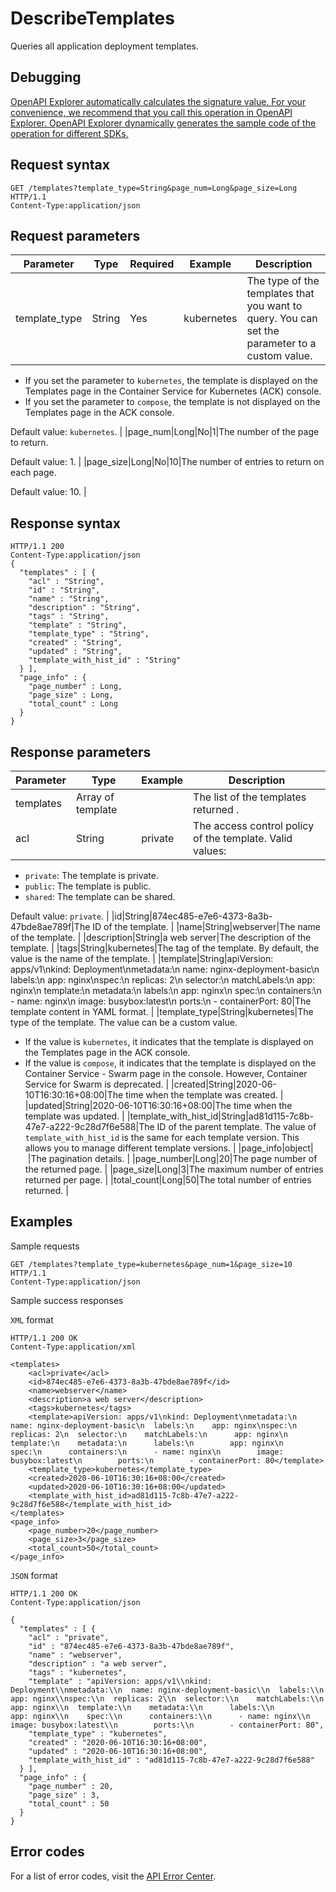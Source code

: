 # DescribeTemplates

Queries all application deployment templates.

## Debugging

[OpenAPI Explorer automatically calculates the signature value. For your convenience, we recommend that you call this operation in OpenAPI Explorer. OpenAPI Explorer dynamically generates the sample code of the operation for different SDKs.](https://api.aliyun.com/#product=CS&api=DescribeTemplates&type=ROA&version=2015-12-15)

## Request syntax

```
GET /templates?template_type=String&page_num=Long&page_size=Long HTTP/1.1 
Content-Type:application/json
```

## Request parameters

|Parameter|Type|Required|Example|Description|
|---------|----|--------|-------|-----------|
|template\_type|String|Yes|kubernetes|The type of the templates that you want to query. You can set the parameter to a custom value.

 -   If you set the parameter to `kubernetes`, the template is displayed on the Templates page in the Container Service for Kubernetes \(ACK\) console.
-   If you set the parameter to `compose`, the template is not displayed on the Templates page in the ACK console.

 Default value: `kubernetes`. |
|page\_num|Long|No|1|The number of the page to return.

 Default value: 1. |
|page\_size|Long|No|10|The number of entries to return on each page.

 Default value: 10. |

## Response syntax

```
HTTP/1.1 200
Content-Type:application/json
{
  "templates" : [ {
    "acl" : "String",
    "id" : "String",
    "name" : "String",
    "description" : "String",
    "tags" : "String",
    "template" : "String",
    "template_type" : "String",
    "created" : "String",
    "updated" : "String",
    "template_with_hist_id" : "String"
  } ],
  "page_info" : {
    "page_number" : Long,
    "page_size" : Long,
    "total_count" : Long
  }
}
```

## Response parameters

|Parameter|Type|Example|Description|
|---------|----|-------|-----------|
|templates|Array of template| |The list of the templates returned . |
|acl|String|private|The access control policy of the template. Valid values:

 -   `private`: The template is private.
-   `public`: The template is public.
-   `shared`: The template can be shared.

 Default value: `private`. |
|id|String|874ec485-e7e6-4373-8a3b-47bde8ae789f|The ID of the template. |
|name|String|webserver|The name of the template. |
|description|String|a web server|The description of the template. |
|tags|String|kubernetes|The tag of the template. By default, the value is the name of the template. |
|template|String|apiVersion: apps/v1\\nkind: Deployment\\nmetadata:\\n name: nginx-deployment-basic\\n labels:\\n app: nginx\\nspec:\\n replicas: 2\\n selector:\\n matchLabels:\\n app: nginx\\n template:\\n metadata:\\n labels:\\n app: nginx\\n spec:\\n containers:\\n - name: nginx\\n image: busybox:latest\\n ports:\\n - containerPort: 80|The template content in YAML format. |
|template\_type|String|kubernetes|The type of the template. The value can be a custom value.

 -   If the value is `kubernetes`, it indicates that the template is displayed on the Templates page in the ACK console.
-   If the value is `compose`, it indicates that the template is displayed on the Container Service - Swarm page in the console. However, Container Service for Swarm is deprecated. |
|created|String|2020-06-10T16:30:16+08:00|The time when the template was created. |
|updated|String|2020-06-10T16:30:16+08:00|The time when the template was updated. |
|template\_with\_hist\_id|String|ad81d115-7c8b-47e7-a222-9c28d7f6e588|The ID of the parent template. The value of `template_with_hist_id` is the same for each template version. This allows you to manage different template versions. |
|page\_info|object| |The pagination details. |
|page\_number|Long|20|The page number of the returned page. |
|page\_size|Long|3|The maximum number of entries returned per page. |
|total\_count|Long|50|The total number of entries returned. |

## Examples

Sample requests

```
GET /templates?template_type=kubernetes&page_num=1&page_size=10 HTTP/1.1 
Content-Type:application/json
```

Sample success responses

`XML` format

```
HTTP/1.1 200 OK
Content-Type:application/xml

<templates>
    <acl>private</acl>
    <id>874ec485-e7e6-4373-8a3b-47bde8ae789f</id>
    <name>webserver</name>
    <description>a web server</description>
    <tags>kubernetes</tags>
    <template>apiVersion: apps/v1\nkind: Deployment\nmetadata:\n  name: nginx-deployment-basic\n  labels:\n    app: nginx\nspec:\n  replicas: 2\n  selector:\n    matchLabels:\n      app: nginx\n  template:\n    metadata:\n      labels:\n        app: nginx\n    spec:\n      containers:\n      - name: nginx\n        image: busybox:latest\n        ports:\n        - containerPort: 80</template>
    <template_type>kubernetes</template_type>
    <created>2020-06-10T16:30:16+08:00</created>
    <updated>2020-06-10T16:30:16+08:00</updated>
    <template_with_hist_id>ad81d115-7c8b-47e7-a222-9c28d7f6e588</template_with_hist_id>
</templates>
<page_info>
    <page_number>20</page_number>
    <page_size>3</page_size>
    <total_count>50</total_count>
</page_info>
```

`JSON` format

```
HTTP/1.1 200 OK
Content-Type:application/json

{
  "templates" : [ {
    "acl" : "private",
    "id" : "874ec485-e7e6-4373-8a3b-47bde8ae789f",
    "name" : "webserver",
    "description" : "a web server",
    "tags" : "kubernetes",
    "template" : "apiVersion: apps/v1\\nkind: Deployment\\nmetadata:\\n  name: nginx-deployment-basic\\n  labels:\\n    app: nginx\\nspec:\\n  replicas: 2\\n  selector:\\n    matchLabels:\\n      app: nginx\\n  template:\\n    metadata:\\n      labels:\\n        app: nginx\\n    spec:\\n      containers:\\n      - name: nginx\\n        image: busybox:latest\\n        ports:\\n        - containerPort: 80",
    "template_type" : "kubernetes",
    "created" : "2020-06-10T16:30:16+08:00",
    "updated" : "2020-06-10T16:30:16+08:00",
    "template_with_hist_id" : "ad81d115-7c8b-47e7-a222-9c28d7f6e588"
  } ],
  "page_info" : {
    "page_number" : 20,
    "page_size" : 3,
    "total_count" : 50
  }
}
```

## Error codes

For a list of error codes, visit the [API Error Center](https://error-center.alibabacloud.com/status/product/CS).

